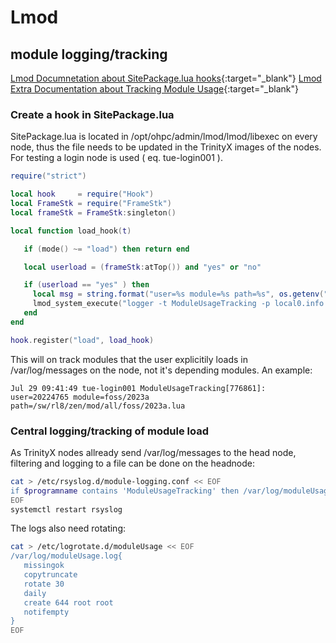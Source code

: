 # Lmod

## module logging/tracking

[Lmod Documnetation about SitePackage.lua hooks](https://lmod.readthedocs.io/en/latest/170_hooks.html){:target="_blank"}
[Lmod Extra Documentation about Tracking Module Usage](https://lmod.readthedocs.io/en/latest/300_tracking_module_usage.html){:target="_blank"}

### Create a hook in SitePackage.lua

SitePackage.lua is located in /opt/ohpc/admin/lmod/lmod/libexec on every node, thus the file needs to be updated in the TrinityX images of the nodes. For testing a login node is used ( eq. tue-login001 ).

```lua
require("strict")

local hook     = require("Hook")
local FrameStk = require("FrameStk")
local frameStk = FrameStk:singleton()

local function load_hook(t)

   if (mode() ~= "load") then return end

   local userload = (frameStk:atTop()) and "yes" or "no"

   if (userload == "yes" ) then
     local msg = string.format("user=%s module=%s path=%s", os.getenv("USER"), t.modFullName, t.fn)
     lmod_system_execute("logger -t ModuleUsageTracking -p local0.info " .. msg)
   end
end

hook.register("load", load_hook)
```

This will on track modules that the user explicitily loads in /var/log/messages on the node, not it's depending modules. An example:

```text
Jul 29 09:41:49 tue-login001 ModuleUsageTracking[776861]: user=20224765 module=foss/2023a path=/sw/rl8/zen/mod/all/foss/2023a.lua
```

### Central logging/tracking of module load

As TrinityX nodes allready send /var/log/messages to the head node, filtering and logging to a file can be done on the headnode:

```bash
cat > /etc/rsyslog.d/module-logging.conf << EOF
if $programname contains 'ModuleUsageTracking' then /var/log/moduleUsage.log
EOF
systemctl restart rsyslog
```
The logs also need rotating:

```bash
cat > /etc/logrotate.d/moduleUsage << EOF
/var/log/moduleUsage.log{
   missingok
   copytruncate
   rotate 30
   daily
   create 644 root root
   notifempty
}
EOF
```

 

